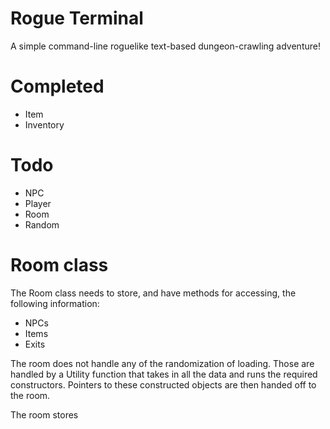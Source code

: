 Rogue Terminal
==============

A simple command-line roguelike text-based dungeon-crawling adventure!

Completed
=========

* Item
* Inventory

Todo
====

* NPC
* Player
* Room
* Random

Room class
==========

The Room class needs to store, and have methods for accessing, the following information:

* NPCs
* Items
* Exits

The room does not handle any of the randomization of loading. Those are handled by a Utility function that takes in all the data and runs the required constructors. Pointers to these constructed objects are then handed off to the room.

The room stores 
